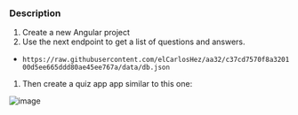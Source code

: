 ### Description

1. Create a new Angular project
1. Use the next endpoint to get a list of questions and answers.

  - `https://raw.githubusercontent.com/elCarlosHez/aa32/c37cd7570f8a320100d5ee665ddd80ae45ee767a/data/db.json`

1. Then create a quiz app app similar to this one:

![image](https://github.com/user-attachments/assets/b08dab7d-dd11-4869-b073-6ac43879fe2d)

